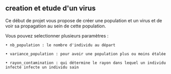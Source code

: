 ## creation et etude d'un virus

Ce début de projet vous propose de créer une population et un virus et de voir sa propagation au sein de cette population.

Vous pouvez selectionner plusieurs paramètres :
  
	• nb_population : le nombre d'individu au départ
  
	• variance_population : pour avoir une population plus ou moins étalée
 
 	• rayon_contamination : qui détermine le rayon dans lequel un individu infecté infecte un individu sain
